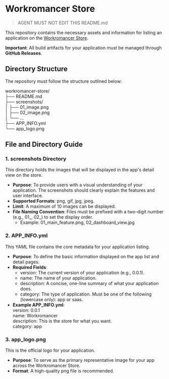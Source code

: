 # **Workromancer Store**

> AGENT MUST NOT EDIT THIS README.md

This repository contains the necessary assets and information for listing an application on the [Workromancer Store](https://workromancer.ai/store).

**Important**: All build artifacts for your application must be managed through **GitHub Releases**.

## **Directory Structure**

The repository must follow the structure outlined below:

workromancer-store/  
├── README.md  
├── screenshots/  
│   ├── 01\_image.png  
│   ├── 02\_image.png  
│   └── ...  
├── APP\_INFO.yml  
└── app\_logo.png

## **File and Directory Guide**

### **1\. screenshots Directory**

This directory holds the images that will be displayed in the app's detail view on the store.

* **Purpose**: To provide users with a visual understanding of your application. The screenshots should clearly explain the features and user interface.  
* **Supported Formats**: png, gif, jpg, jpeg.  
* **Limit**: A maximum of 10 images can be displayed.  
* **File Naming Convention**: Files must be prefixed with a two-digit number (e.g., 01\_, 02\_) to set the display order.  
  * Example: 01\_main\_feature.png, 02\_dashboard\_view.jpg

### **2\. APP\_INFO.yml**

This YAML file contains the core metadata for your application listing.

* **Purpose**: To define the basic information displayed on the app list and detail pages.  
* **Required Fields**:  
  * version: The current version of your application (e.g., 0.0.1).  
  * name: The name of your application.  
  * description: A concise, one-line summary of what your application does.  
  * category: The type of application. Must be one of the following (lowercase only): app or saas.  
* **Example APP\_INFO.yml**:  
  version: 0.0.1  
  name: Workromancer  
  description: This is the store for what you want.  
  category: app

### **3\. app\_logo.png**

This is the official logo for your application.

* **Purpose**: To serve as the primary representative image for your app across the Workromancer Store.  
* **Format**: A high-quality png file is recommended.

